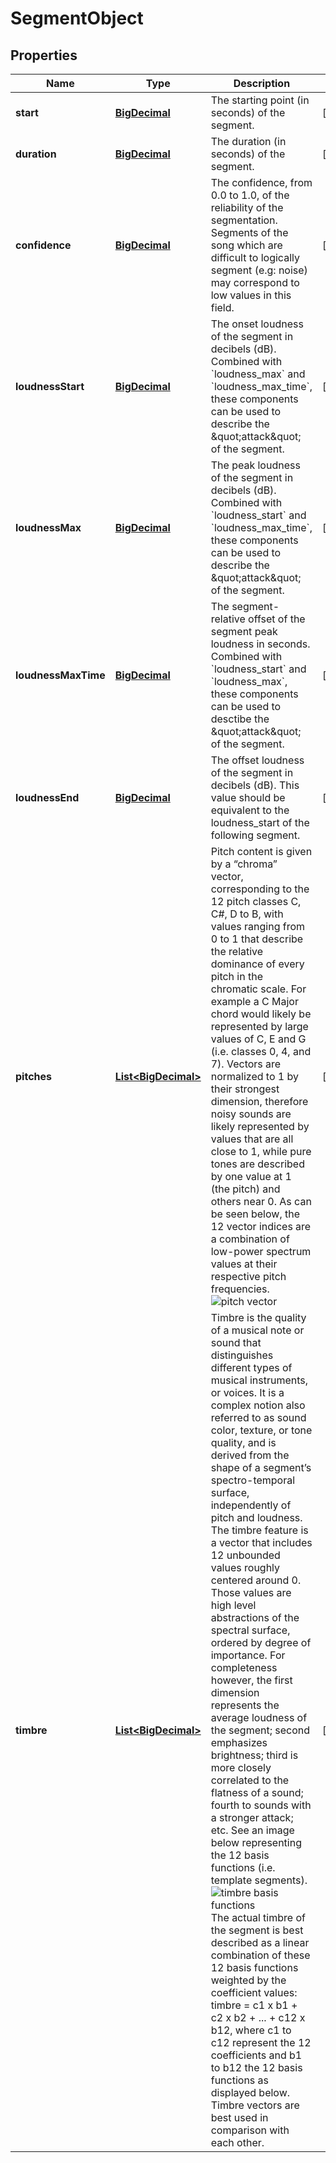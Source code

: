 # SegmentObject

## Properties
Name | Type | Description | Notes
------------ | ------------- | ------------- | -------------
**start** | [**BigDecimal**](BigDecimal.md) | The starting point (in seconds) of the segment. |  [optional]
**duration** | [**BigDecimal**](BigDecimal.md) | The duration (in seconds) of the segment. |  [optional]
**confidence** | [**BigDecimal**](BigDecimal.md) | The confidence, from 0.0 to 1.0, of the reliability of the segmentation. Segments of the song which are difficult to logically segment (e.g: noise) may correspond to low values in this field.  |  [optional]
**loudnessStart** | [**BigDecimal**](BigDecimal.md) | The onset loudness of the segment in decibels (dB). Combined with &#x60;loudness_max&#x60; and &#x60;loudness_max_time&#x60;, these components can be used to describe the \&quot;attack\&quot; of the segment. |  [optional]
**loudnessMax** | [**BigDecimal**](BigDecimal.md) | The peak loudness of the segment in decibels (dB). Combined with &#x60;loudness_start&#x60; and &#x60;loudness_max_time&#x60;, these components can be used to describe the \&quot;attack\&quot; of the segment. |  [optional]
**loudnessMaxTime** | [**BigDecimal**](BigDecimal.md) | The segment-relative offset of the segment peak loudness in seconds. Combined with &#x60;loudness_start&#x60; and &#x60;loudness_max&#x60;, these components can be used to desctibe the \&quot;attack\&quot; of the segment. |  [optional]
**loudnessEnd** | [**BigDecimal**](BigDecimal.md) | The offset loudness of the segment in decibels (dB). This value should be equivalent to the loudness_start of the following segment. |  [optional]
**pitches** | [**List&lt;BigDecimal&gt;**](BigDecimal.md) | Pitch content is given by a “chroma” vector, corresponding to the 12 pitch classes C, C#, D to B, with values ranging from 0 to 1 that describe the relative dominance of every pitch in the chromatic scale. For example a C Major chord would likely be represented by large values of C, E and G (i.e. classes 0, 4, and 7).  Vectors are normalized to 1 by their strongest dimension, therefore noisy sounds are likely represented by values that are all close to 1, while pure tones are described by one value at 1 (the pitch) and others near 0. As can be seen below, the 12 vector indices are a combination of low-power spectrum values at their respective pitch frequencies. ![pitch vector](https://developer.spotify.com/assets/audio/Pitch_vector.png)  |  [optional]
**timbre** | [**List&lt;BigDecimal&gt;**](BigDecimal.md) | Timbre is the quality of a musical note or sound that distinguishes different types of musical instruments, or voices. It is a complex notion also referred to as sound color, texture, or tone quality, and is derived from the shape of a segment’s spectro-temporal surface, independently of pitch and loudness. The timbre feature is a vector that includes 12 unbounded values roughly centered around 0. Those values are high level abstractions of the spectral surface, ordered by degree of importance.  For completeness however, the first dimension represents the average loudness of the segment; second emphasizes brightness; third is more closely correlated to the flatness of a sound; fourth to sounds with a stronger attack; etc. See an image below representing the 12 basis functions (i.e. template segments). ![timbre basis functions](https://developer.spotify.com/assets/audio/Timbre_basis_functions.png)  The actual timbre of the segment is best described as a linear combination of these 12 basis functions weighted by the coefficient values: timbre &#x3D; c1 x b1 + c2 x b2 + ... + c12 x b12, where c1 to c12 represent the 12 coefficients and b1 to b12 the 12 basis functions as displayed below. Timbre vectors are best used in comparison with each other.  |  [optional]

